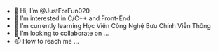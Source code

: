 - 👋 Hi, I’m @JustForFun020
- 👀 I’m interested in C/C++ and Front-End
- 🌱 I’m currently learning Học Viện Công Nghệ Bưu Chính Viễn Thông
- 💞️ I’m looking to collaborate on ...
- 📫 How to reach me ...

<!---
JustForFun020/JustForFun020 is a ✨ special ✨ repository because its `README.md` (this file) appears on your GitHub profile.
You can click the Preview link to take a look at your changes.
--->
